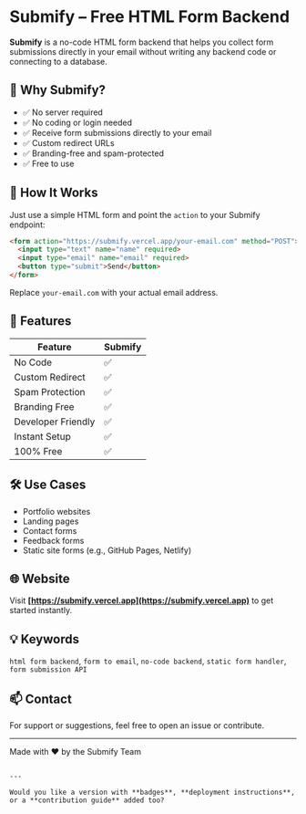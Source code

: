 # Submify – Free HTML Form Backend

**Submify** is a no-code HTML form backend that helps you collect form submissions directly in your email without writing any backend code or connecting to a database.

## 🚀 Why Submify?

- ✅ No server required
- ✅ No coding or login needed
- ✅ Receive form submissions directly to your email
- ✅ Custom redirect URLs
- ✅ Branding-free and spam-protected
- ✅ Free to use

## 📌 How It Works

Just use a simple HTML form and point the `action` to your Submify endpoint:

```html
<form action="https://submify.vercel.app/your-email.com" method="POST">
  <input type="text" name="name" required>
  <input type="email" name="email" required>
  <button type="submit">Send</button>
</form>
````

Replace `your-email.com` with your actual email address.

## 🎯 Features

| Feature            | Submify |
| ------------------ | ------- |
| No Code            | ✅       |
| Custom Redirect    | ✅       |
| Spam Protection    | ✅       |
| Branding Free      | ✅       |
| Developer Friendly | ✅       |
| Instant Setup      | ✅       |
| 100% Free          | ✅       |

## 🛠 Use Cases

* Portfolio websites
* Landing pages
* Contact forms
* Feedback forms
* Static site forms (e.g., GitHub Pages, Netlify)

## 🌐 Website

Visit **[https://submify.vercel.app](https://submify.vercel.app)** to get started instantly.

## 💡 Keywords

`html form backend`, `form to email`, `no-code backend`, `static form handler`, `form submission API`

## 📫 Contact

For support or suggestions, feel free to open an issue or contribute.

---

Made with ❤️ by the Submify Team

```

---

Would you like a version with **badges**, **deployment instructions**, or a **contribution guide** added too?
```
